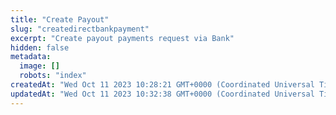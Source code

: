 ```yaml
---
title: "Create Payout"
slug: "createdirectbankpayment"
excerpt: "Create payout payments request via Bank"
hidden: false
metadata: 
  image: []
  robots: "index"
createdAt: "Wed Oct 11 2023 10:28:21 GMT+0000 (Coordinated Universal Time)"
updatedAt: "Wed Oct 11 2023 10:32:38 GMT+0000 (Coordinated Universal Time)"
---
```


